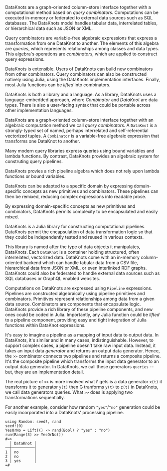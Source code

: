 
DataKnots are a graph-oriented column-store interface together with a
computational method based on *query combinators*. Computations can be
executed in-memory or federated to external data sources such as SQL
databases. The DataKnots model handles tabular data, interrelated
tables, or hierarchical data such as JSON or XML.

Query combinators are variable-free algebraic expressions that express
a transformation from one DataKnot to another. The elements of this
algebra are *queries*, which represents relationships among classes and
data types. This algebra's operations are *combinators*, which are
applied to construct query expressions.

DataKnots is extensible. Users of DataKnots can build new combinators
from other combinators. Query combinators can also be constructed
natively using Julia, using the DataKnots implementation interfaces.
Finally, most Julia functions can be *lifted* into combinators.

DataKnots is both a library and a language. As a library, DataKnots
uses a language-embedded approach, where *Combinator* and *DataKnot*
are data types. There is also a user-facing syntax that could be
portable across other implementation languages.

DataKnots are a graph-oriented column-store interface together with an
algebraic computation method we call *query combinators*. A `DataKnot`
is a strongly-typed set of named, perhaps interrelated and
self-referential vectorized tuples. A `Combinator` is a variable-free
algebraic expression that transforms one DataKnot to another.

Many modern query libraries express queries using bound variables and
lambda functions. By contrast, DataKnots provides an algebraic
system for construting query pipelines.

DataKnots provies a rich pipeline algebra which does not rely upon
lambda functions or bound variables.

DataKnots can be adapted to a specific domain by expressing
domain-specific concepts as new primitives and combinators. These
pipelines can then be remixed, reducing complex expressions into
readable prose.

By expressing domain-specific concepts as new primitives and
combinators, DataKnots permits complexity to be encapsulated
and easily mixed.

DataKnots is a Julia library for constructing computational pipelines.
DataKnots permit the encapsulation of data transformation logic so that
they could be independently tested and reused in various contexts.

This library is named after the type of data objects it manipulates,
DataKnots. Each `DataKnot` is a container holding structured, often
interrelated, vectorized data. DataKnots come with an in-memory
column-oriented backend which can handle tabular data from a CSV file,
hierarchical data from JSON or XML, or even interlinked RDF graphs.
DataKnots could also be federated to handle external data sources such
as SQL databases or GraphQL enabled websites.

Computations on DataKnots are expressed using `Pipeline` expressions.
Pipelines are constructed algebraically using pipeline primitives and
combinators. Primitives represent relationships among data from a given
data source. Combinators are components that encapsulate logic.
DataKnots provide a rich library of these pipeline components, and new
ones could be coded in Julia. Importantly, any Julia function could be
*lifted* to a pipeline component, providing easy and tight integration
of Julia functions within DataKnot expressions.

It's easy to imagine a pipeline as a mapping of input data to output
data. In DataKnots, it's similar and in many cases, indistinguishable.
However, to support complex cases, a pipeline doesn't take raw input
data. Instead, it takes an input data *generator* and returns an output
data generator. Hence, the ``>>`` combinator connects two pipelines and
returns a composite pipeline. It's the composite pipeline which
transforms the input data generator to an output data generator.  In
DataKnots, we call these generators `queries` -- but, they are an
implementation detail.

The real picture of `>>` is more involved what `F` gets is a data
generator `x(t)` it transforms it to generator `y(t)` then G tranforms
`y(t)` to `z(t)` in DataKnots, we call data generators queries.
What `>>` does is applying two transformations sequentially.

For another example, consider how random `"yes"`/`"no"` generation
could be easily incorporated into a DataKnots' processing pipeline.

    using Random: seed!, rand
    seed!(0)
    YesOrNo = Lift(() -> rand(Bool) ? "yes" : "no")
    run(Range(3) >> YesOrNo())
    #=>
      │ DataKnot │
    ──┼──────────┤
    1 │ no       │
    2 │ no       │
    3 │ yes      │
    =#
